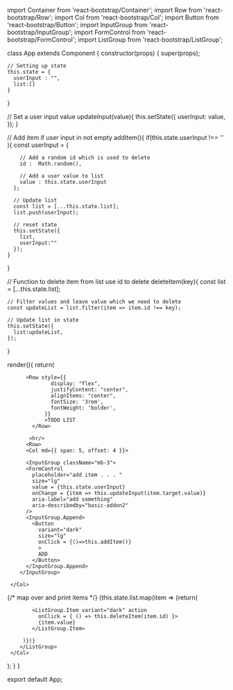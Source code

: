 import Container from 'react-bootstrap/Container';
import Row from 'react-bootstrap/Row';
import Col from 'react-bootstrap/Col';
import Button from 'react-bootstrap/Button';
import InputGroup from 'react-bootstrap/InputGroup';
import FormControl from 'react-bootstrap/FormControl';
import ListGroup from 'react-bootstrap/ListGroup';
  
  
class App extends Component  {
  constructor(props) {
    super(props);
  
    // Setting up state
    this.state = {
      userInput : "",
      list:[]
    }
  }
  
  // Set a user input value
  updateInput(value){
    this.setState({
      userInput: value,
    });
  }
  
  // Add item if user input in not empty
  addItem(){
    if(this.state.userInput !== '' ){
      const userInput = {
  
        // Add a random id which is used to delete
        id :  Math.random(),
  
        // Add a user value to list
        value : this.state.userInput
      };
  
      // Update list
      const list = [...this.state.list];
      list.push(userInput);
  
      // reset state
      this.setState({
        list,
        userInput:""
      });
    }
  }
  
  // Function to delete item from list use id to delete
  deleteItem(key){
    const list = [...this.state.list];
  
    // Filter values and leave value which we need to delete
    const updateList = list.filter(item => item.id !== key);
  
    // Update list in state
    this.setState({
      list:updateList,
    });
  
  }
  
  render(){
    return(<Container>
  
          <Row style={{
                  display: "flex",
                  justifyContent: "center",
                  alignItems: "center",
                  fontSize: '3rem',
                  fontWeight: 'bolder',
                }}
                >TODO LIST
            </Row>
  
           <hr/>
          <Row>
          <Col md={{ span: 5, offset: 4 }}>
  
          <InputGroup className="mb-3">
          <FormControl
            placeholder="add item . . . "
            size="lg"
            value = {this.state.userInput}
            onChange = {item => this.updateInput(item.target.value)}
            aria-label="add something"
            aria-describedby="basic-addon2"
          />
          <InputGroup.Append>
            <Button
              variant="dark"
              size="lg"
              onClick = {()=>this.addItem()}
              >
              ADD
            </Button>
          </InputGroup.Append>
        </InputGroup>
  
     </Col>
   </Row>
   <Row>
     <Col md={{ span: 5, offset: 4 }}>
        <ListGroup>
          {/* map over and print items */}
         {this.state.list.map(item => {return(
  
            <ListGroup.Item variant="dark" action 
              onClick = { () => this.deleteItem(item.id) }>
              {item.value}
            </ListGroup.Item>
  
         )})}
        </ListGroup>
     </Col>
   </Row>
     </Container>
    );
  }
}
  
export default App;
